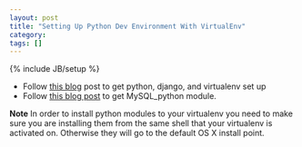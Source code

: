 ```yaml
---
layout: post
title: "Setting Up Python Dev Environment With VirtualEnv"
category: 
tags: []
---
```

{% include JB/setup %}

* Follow [this blog](http://www.tlswebsolutions.com/mac-os-x-lion-setting-up-django-pip-virtualenv-and-homebrew/) post to get python, django, and virtualenv set up
* Follow [this blog post](http://decoding.wordpress.com/2012/01/23/how-to-setup-django-and-mysql-python-on-mac-os-x-lion/) to get MySQL_python module.

**Note** In order to install python modules to your virtualenv you need to make sure you are installing them from the same shell that your virtualenv is activated on. Otherwise they will go to the default OS X install point.